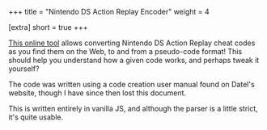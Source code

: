+++
title = "Nintendo DS Action Replay Encoder"
weight = 4

[extra]
short = true
+++

[This online tool](/nds-ar-encoder) allows converting Nintendo DS Action Replay cheat codes as you find them on the Web, to and from a pseudo-code format!
This should help you understand how a given code works, and perhaps tweak it yourself?

The code was written using a code creation user manual found on Datel's website, though I have since then lost this document.

This is written entirely in vanilla JS, and although the parser is a little strict, it's quite usable.

<!-- more -->
